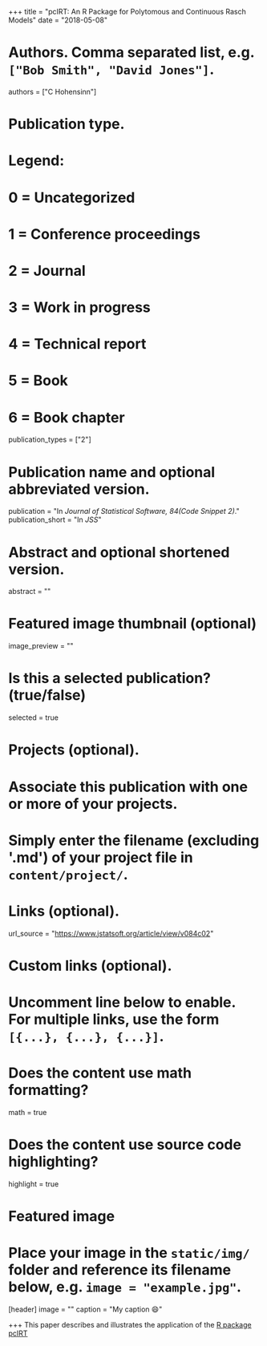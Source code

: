 +++
title = "pcIRT: An R Package for Polytomous and Continuous Rasch Models"
date = "2018-05-08"

# Authors. Comma separated list, e.g. `["Bob Smith", "David Jones"]`.
authors = ["C Hohensinn"]

# Publication type.
# Legend:
# 0 = Uncategorized
# 1 = Conference proceedings
# 2 = Journal
# 3 = Work in progress
# 4 = Technical report
# 5 = Book
# 6 = Book chapter
publication_types = ["2"]

# Publication name and optional abbreviated version.
publication = "In *Journal of Statistical Software, 84(Code Snippet 2)*."
publication_short = "In *JSS*"

# Abstract and optional shortened version.
abstract = ""

# Featured image thumbnail (optional)
image_preview = ""

# Is this a selected publication? (true/false)
selected = true

# Projects (optional).
#   Associate this publication with one or more of your projects.
#   Simply enter the filename (excluding '.md') of your project file in `content/project/`.

# Links (optional).
url_source = "https://www.jstatsoft.org/article/view/v084c02"

# Custom links (optional).
#   Uncomment line below to enable. For multiple links, use the form `[{...}, {...}, {...}]`.


# Does the content use math formatting?
math = true

# Does the content use source code highlighting?
highlight = true

# Featured image
# Place your image in the `static/img/` folder and reference its filename below, e.g. `image = "example.jpg"`.
[header]
image = ""
caption = "My caption :smile:"

+++
This paper describes and illustrates the application of the [R package pcIRT](../../project/pcirt)

